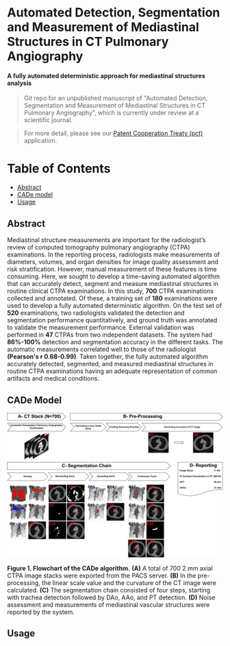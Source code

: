 # Automated Detection, Segmentation and Measurement of Mediastinal Structures in CT Pulmonary Angiography
#### A fully automated deterministic approach for mediastinal structures analysis 
> Git repo for an unpublished manuscript of "Automated Detection, Segmentation and Measurement of Mediastinal Structures in CT Pulmonary Angiography", which is currently under review at a scientific journal.

> For more detail, please see our [Patent Cooperation Treaty (pct)](https://patents.google.com/patent/WO2022164374A1) application.



# Table of Contents
- [Abstract](#abstract)
- [CADe model](#cade-model)
- [Usage](#usage)


## Abstract

Mediastinal structure measurements are important for the radiologist’s review of computed tomography pulmonary angiography (CTPA) examinations. In the reporting process, radiologists make measurements of diameters, volumes, and organ densities for image quality assessment and risk stratification. However, manual measurement of these features is time consuming. Here, we sought to develop a time-saving automated algorithm that can accurately detect, segment and measure mediastinal structures in routine clinical CTPA examinations. In this study, **700** CTPA examinations collected and annotated. Of these, a training set of **180** examinations were used to develop a fully automated deterministic algorithm. On the test set of **520** examinations, two radiologists validated the detection and segmentation performance quantitatively, and ground truth was annotated to validate the measurement performance. External validation was performed in **47** CTPAs from two independent datasets. The system had **86%-100%** detection and segmentation accuracy in the different tasks. The automatic measurements correlated well to those of the radiologist **(Pearson's r 0.68-0.99)**. Taken together, the fully automated algorithm accurately detected, segmented, and measured mediastinal structures in routine CTPA examinations having an adequate representation of common artifacts and medical conditions.

## CADe Model


![CADe Model](cad_model.png)

**Figure 1. Flowchart of the CADe algorithm.** **(A)** A total of 700 2 mm axial CTPA image stacks were exported from the PACS server. **(B)** In the pre-processing, the linear scale value and the curvature of the CT image were calculated. **(C)** The segmentation chain consisted of four steps, starting with trachea detection followed by DAo, AAo, and PT detection. **(D)** Noise assessment and measurements of mediastinal vascular structures were reported by the system.

## Usage
